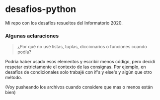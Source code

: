 # desafios-python

Mi repo con los desafíos resueltos del Informatorio 2020.

### Algunas aclaraciones
> ¿Por qué no usé listas, tuplas, diccionarios o funciones cuando podía?

Podría haber usado esos elementos y escribir menos código, pero decidí respetar estrictamente el contexto de las consignas. Por ejemplo, en desafíos de condicionales solo trabajé con if's y else's y algún que otro método.

(Voy pusheando los archivos cuando considere que mas o menos están bien)
